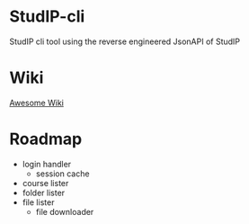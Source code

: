 # StudIP-cli
StudIP cli tool using the reverse engineered  JsonAPI of StudIP

# Wiki
[Awesome Wiki](../../wiki)

# Roadmap

- login handler
  - session cache
- course lister
- folder lister
- file lister
  - file downloader
